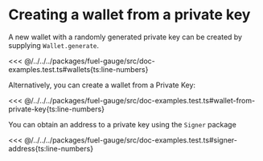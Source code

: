 # Creating a wallet from a private key

A new wallet with a randomly generated private key can be created by supplying `Wallet.generate`.

<<< @/../../../packages/fuel-gauge/src/doc-examples.test.ts#wallets{ts:line-numbers}

Alternatively, you can create a wallet from a Private Key:

<<< @/../../../packages/fuel-gauge/src/doc-examples.test.ts#wallet-from-private-key{ts:line-numbers}

You can obtain an address to a private key using the `Signer` package

<<< @/../../../packages/fuel-gauge/src/doc-examples.test.ts#signer-address{ts:line-numbers}
